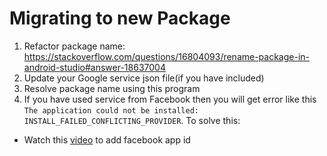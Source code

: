 # Migrating to new Package
1. Refactor package name: https://stackoverflow.com/questions/16804093/rename-package-in-android-studio#answer-18637004
2. Update your Google service json file(if you have included)
3. Resolve package name using this program
4. If you have used service from Facebook then you will get error like this `The application could not be installed: INSTALL_FAILED_CONFLICTING_PROVIDER`. To solve this: 
- Watch this [video](https://youtu.be/2ZdzG_XObDM) to add facebook app id

